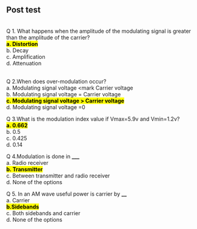 ## Post test

<br>
Q 1.	What happens when the amplitude of the modulating signal is greater than the amplitude of the carrier?<br>
<mark><b>a. Distortion<br></b></mark>
b. Decay<br>
c. Amplification<br>
d. Attenuation<br><br>

Q 2.When does over-modulation occur?<br>
a. Modulating signal voltage <mark Carrier voltage<br>
b. Modulating signal voltage = Carrier voltage<br>
<mark><b>c. Modulating signal voltage > Carrier voltage<br></b></mark>
d. Modulating signal voltage =0<br>

Q 3.What is the modulation index value if Vmax=5.9v and Vmin=1.2v?<br>
<mark><b>a. 0.662<br></b></mark>
b. 0.5<br>
c. 0.425<br>
d. 0.14<br>

Q 4.Modulation is done in **\_\_\_**<br>
a. Radio receiver<br>
<mark><b>b. Transmitter<br></b></mark>
c. Between transmitter and radio receiver<br>
d. None of the options<br>

Q 5. In an AM wave useful power is carrier by **\_\_** <br>
a. Carrier<br>
<mark><b>b.Sidebands<br></b></mark>
c. Both sidebands and carrier<br>
d. None of the options<br>
